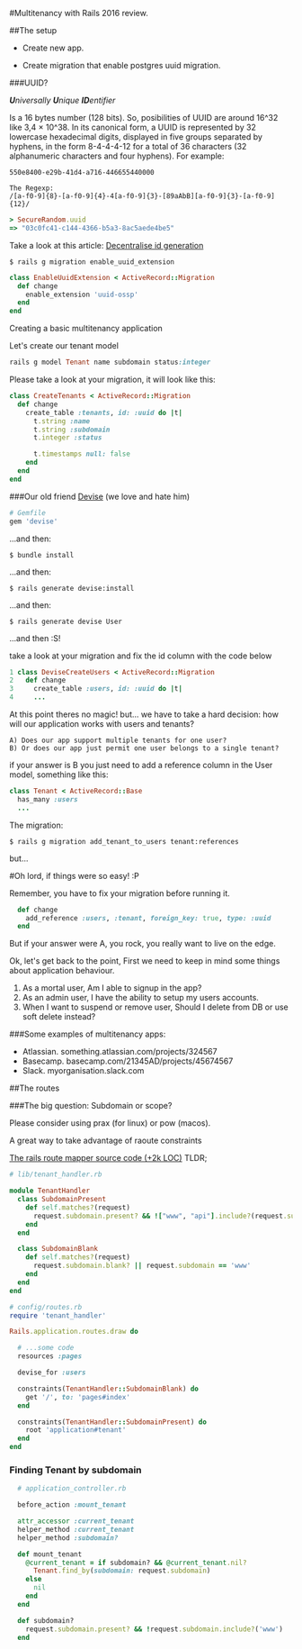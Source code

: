 #Multitenancy with Rails 2016 review.


##The setup

- Create new app.

- Create migration that enable postgres uuid migration.

###UUID?

_**U**niversally **U**nique **ID**entifier_

Is a 16 bytes number (128 bits). So, posibilities of UUID are around 16^32 like 3,4 × 10^38. In its canonical form, a UUID is represented by 32 lowercase hexadecimal digits, displayed in five groups separated by hyphens, in the form 8-4-4-4-12 for a total of 36 characters (32 alphanumeric characters and four hyphens). For example:

```
550e8400-e29b-41d4-a716-446655440000
```

```
The Regexp:
/[a-f0-9]{8}-[a-f0-9]{4}-4[a-f0-9]{3}-[89aAbB][a-f0-9]{3}-[a-f0-9]{12}/
```

```ruby
> SecureRandom.uuid
=> "03c0fc41-c144-4366-b5a3-8ac5aede4be5"
```

Take a look at this article: [Decentralise id generation](http://andrzejonsoftware.blogspot.mx/2013/12/decentralise-id-generation.html)

```shell
$ rails g migration enable_uuid_extension
```

```ruby
class EnableUuidExtension < ActiveRecord::Migration
  def change
    enable_extension 'uuid-ossp'
  end
end
```

Creating a basic multitenancy application

Let's create our tenant model

```ruby
rails g model Tenant name subdomain status:integer
```

Please take a look at your migration, it will look like this:

```ruby
class CreateTenants < ActiveRecord::Migration
  def change
    create_table :tenants, id: :uuid do |t|
      t.string :name
      t.string :subdomain
      t.integer :status

      t.timestamps null: false
    end
  end
end
```

###Our old friend [Devise](https://github.com/plataformatec/devise) (we love and hate him)

```ruby
# Gemfile
gem 'devise'
```

...and then:

```shell
$ bundle install
```

...and then:


```shell
$ rails generate devise:install
```

...and then:


```shell
$ rails generate devise User
```

...and then :S!

take a look at your migration and fix the id column with the code below

```ruby
1 class DeviseCreateUsers < ActiveRecord::Migration
2   def change
3     create_table :users, id: :uuid do |t|
4     ...
```

At this point theres no magic! but... we have to take a hard decision: how will our application works with users and tenants?

    A) Does our app support multiple tenants for one user?
    B) Or does our app just permit one user belongs to a single tenant?

if your answer is B you just need to add a reference column in the User model, something like this:

```ruby
class Tenant < ActiveRecord::Base
  has_many :users
  ...
```

The migration:

```shell
$ rails g migration add_tenant_to_users tenant:references
```

but...

#Oh lord, if things were so easy! :P

Remember, you have to fix your migration before running it.

```ruby
  def change
    add_reference :users, :tenant, foreign_key: true, type: :uuid
  end
```

But if your answer were A, you rock, you really want to live on the edge.

Ok, let's get back to the point, First we need to keep in mind some things about application behaviour.

1. As a mortal user, Am I able to signup in the app?
2. As an admin user, I have the ability to setup my users accounts.
3. When I want to suspend or remove user, Should I delete from DB or use soft delete instead?



###Some examples of multitenancy apps:

- Atlassian.
  something.atlassian.com/projects/324567
- Basecamp.
  basecamp.com/21345AD/projects/45674567
- Slack.
  myorganisation.slack.com



##The routes

###The big question: Subdomain or scope?

Please consider using prax (for linux) or pow (macos).

A great way to take advantage of raoute constraints

[The rails route mapper source code (+2k LOC)](https://github.com/rails/rails/blob/52ce6ece8c8f74064bb64e0a0b1ddd83092718e1/actionpack/lib/action_dispatch/routing/mapper.rb) TLDR;

```ruby
# lib/tenant_handler.rb

module TenantHandler
  class SubdomainPresent
    def self.matches?(request)
      request.subdomain.present? && !["www", "api"].include?(request.subdomain)
    end
  end

  class SubdomainBlank
    def self.matches?(request)
      request.subdomain.blank? || request.subdomain == 'www'
    end
  end
end
```

```ruby
# config/routes.rb
require 'tenant_handler'

Rails.application.routes.draw do

  # ...some code
  resources :pages

  devise_for :users

  constraints(TenantHandler::SubdomainBlank) do
    get '/', to: 'pages#index'
  end

  constraints(TenantHandler::SubdomainPresent) do
    root 'application#tenant'
  end
end
```

### Finding Tenant by subdomain

```ruby
  # application_controller.rb

  before_action :mount_tenant

  attr_accessor :current_tenant
  helper_method :current_tenant
  helper_method :subdomain?

  def mount_tenant
    @current_tenant = if subdomain? && @current_tenant.nil?
      Tenant.find_by(subdomain: request.subdomain)
    else
      nil
    end
  end

  def subdomain?
    request.subdomain.present? && !request.subdomain.include?('www')
  end
```